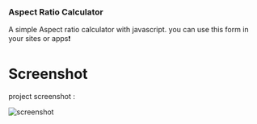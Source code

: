 
### Aspect Ratio Calculator
A simple Aspect ratio calculator with javascript. you can use this form in your sites or apps❗️

# Screenshot
project screenshot :

![screenshot](screenshot.jpg)